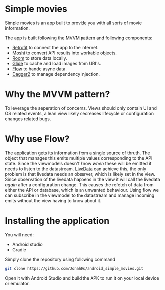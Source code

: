 # Simple movies
Simple movies is an app built to provide you with all sorts of movie information.

The app is built following the [MVVM pattern](https://developer.android.com/jetpack/guide) and following components:

* [Retrofit](https://square.github.io/retrofit/) to connect the app to the internet.
* [Moshi](https://github.com/square/moshi) to convert API results into workable objects.
* [Room](https://developer.android.com/training/data-storage/room) to store data locally.
* [Glide](https://github.com/bumptech/glide) to cache and load images from URI's.
* [Flow](https://codelabs.developers.google.com/codelabs/advanced-kotlin-coroutines/#7) to hande async data.
* [Dagger2](https://dagger.dev/dev-guide/android.html) to manage dependency injection.

# Why the MVVM pattern?
To leverage the seperation of concerns. Views should only contain UI and OS related events, a lean view likely decreases lifecycle or configuration changes related bugs.

# Why use Flow?
The application gets its information from a single source of thruth. The object that manages this emits multiple values corresponding to the API state.
Since the viewmodels doesn't know *when* these will be emitted it needs to listen to the datastream. [LiveData](https://developer.android.com/topic/libraries/architecture/livedata)
can achieve this, the only problem is that livedata needs an observer, which is likely set in the view. Since observation of the livedata happens in the view it will call the
livedata *again* after a configuration change. This causes the refetch of data from either the API or database, which is an unwanted behaviour.
Using flow we can subscribe in the viewmodel to the datastream and manage incoming emits without the view having to know about it.

# Installing the application
You will need:
- Android studio
- Gradle

Simply clone the repository using following command
```bash
git clone https://github.com/JonahDs/android_simple_movies.git
```

Open it with Android Studio and build the APK to run it on your local device or emulator.

